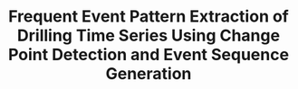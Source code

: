 ---
layout: "publication"
title: "Frequent Event Pattern Extraction of Drilling Time Series Using Change Point Detection and Event Sequence Generation"
type: "conference"
order: 183
year: 2023
authors: "Yupeng Li, Wenkai Hu, Weihua Cao, Bhushan Gopaluni, Liang Cao, Chao Gan, Min Wu"
journal: "In Proceedings of the 22nd IFAC World Congress"
video: https://vimeo.com/849891357?share=copy
external_url: "https://www.sciencedirect.com/science/article/pii/S2405896323011059"
pdf: "2023C8_yupeng_ifac.pdf"
thumbnail: "2023C8_yupeng_ifac.png"
slides: "2023C8_yupeng_ifac_slides.pdf"
image: "/assets/thumbnails/2023C8_yupeng_ifac.png"
thumbnail_caption: "Fig. 5. Frequent event patterns correspond to nonstationary phases extracted from the above signals."
description: "In drilling processes, non-stationary phases corresponding to shifts between operating conditions and changes in downhole formations typically lead to false alarms. Extracting these frequent event patterns is critical to build drilling process monitoring and fault diagnosis models. This study aims to extract the frequent event patterns associated with non-stationary phases in drilling time series. In this way, diversified information related to signal changes under normal conditions can be obtained, which is beneficial for suppressing false alarms and improving fault detection performance. The main contributions of this study are twofold: 1) a non-stationary phase detection method is proposed to extract drilling frequent event patterns based on t-distributed stochastic neighbor embedding and relative unconstrained least-squares importance fitting; 2) an event sequence generation method is proposed to express drilling frequent event patterns with a group of symbols. The effectiveness of the proposed method is demonstrated by data from a real drilling project."
---